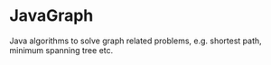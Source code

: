 # JavaGraph
Java algorithms to solve graph related problems, e.g. shortest path, minimum spanning tree etc.

